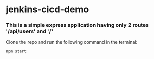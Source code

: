 # jenkins-cicd-demo
### This is a simple express application having only 2 routes '/api/users' and '/'

Clone the repo and run the following command in the terminal:
```
npm start
```
